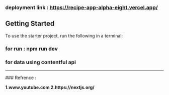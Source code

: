 ### deployment link : https://recipe-app-alpha-eight.vercel.app/

## Getting Started

To use the starter project, run the following in a terminal:

### for run : npm run dev 
### for data using contentful api 
<hr />
### Refrence :<p><b> 1.www.youtube.com 
                   <b>  2.https://nextjs.org/         
  
</p>

